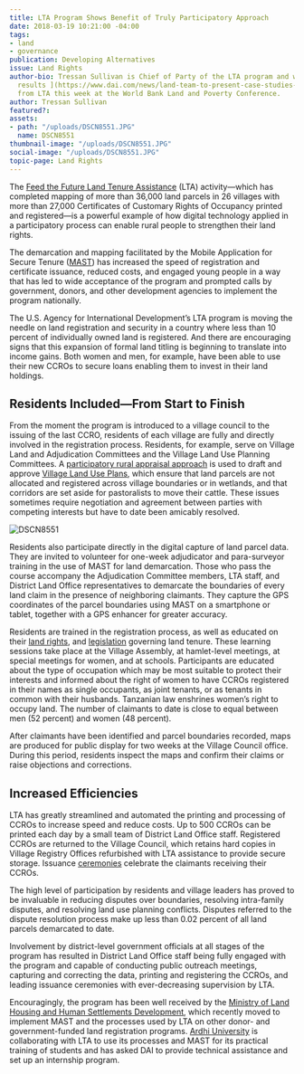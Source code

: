 ```yaml
---
title: LTA Program Shows Benefit of Truly Participatory Approach
date: 2018-03-19 10:21:00 -04:00
tags:
- land
- governance
publication: Developing Alternatives
issue: Land Rights
author-bio: Tressan Sullivan is Chief of Party of the LTA program and will be [presenting
  results ](https://www.dai.com/news/land-team-to-present-case-studies-from-africa-at-world-bank-conference)
  from LTA this week at the World Bank Land and Poverty Conference.
author: Tressan Sullivan
featured?: 
assets:
- path: "/uploads/DSCN8551.JPG"
  name: DSCN8551
thumbnail-image: "/uploads/DSCN8551.JPG"
social-image: "/uploads/DSCN8551.JPG"
topic-page: Land Rights
---
```


The [Feed the Future Land Tenure Assistance](https://www.dai.com/our-work/projects/tanzania-feed-future-tanzania-land-tenure-assistance-lta) (LTA) activity—which has completed mapping of more than 36,000 land parcels in 26 villages with more than 27,000 Certificates of Customary Rights of Occupancy printed and registered—is a powerful example of how digital technology applied in a participatory process can enable rural people to strengthen their land rights. 





The demarcation and mapping facilitated by the Mobile Application for Secure Tenure ([MAST](https://github.com/MASTUSAID)) has increased the speed of registration and certificate issuance, reduced costs, and engaged young people in a way that has led to wide acceptance of the program and prompted calls by government, donors, and other development agencies to implement the program nationally. 

The U.S. Agency for International Development’s LTA program is moving the needle on land registration and security in a country where less than 10 percent of individually owned land is registered. And there are encouraging signs that this expansion of formal land titling is beginning to translate into income gains. Both women and men, for example, have been able to use their new CCROs to secure loans enabling them to invest in their land holdings. 

## Residents Included—From Start to Finish  

From the moment the program is introduced to a village council to the issuing of the last CCRO, residents of each village are fully and directly involved in the registration process. Residents, for example, serve on Village Land and Adjudication Committees and the Village Land Use Planning Committees. A [participatory rural appraisal approach](https://www.mpl.ird.fr/crea/taller-colombia/FAO/AGLL/pdfdocs/tanzania.pdf) is used to draft and approve [Village Land Use Plans](http://www.fao.org/fileadmin/templates/nr/kagera/Documents/PES_workshop_August2011/Day1/LAND_USE_PLANNING_AND_LAND_TENURE_IN_TANZANIA.pdf), which ensure that land parcels are not allocated and registered across village boundaries or in wetlands, and that corridors are set aside for pastoralists to move their cattle. These issues sometimes require negotiation and agreement between parties with competing interests but have to date been amicably resolved.

![DSCN8551](/uploads/DSCN8551.JPG "A representative of a Masai pastoralist community participating in the Village Land Use Planning process in Makuka Village, Tanzania") 

Residents also participate directly in the digital capture of land parcel data. They are invited to volunteer for one-week adjudicator and para-surveyor training in the use of MAST for land demarcation. Those who pass the course accompany the Adjudication Committee members, LTA staff, and District Land Office representatives to demarcate the boundaries of every land claim in the presence of neighboring claimants. They capture the GPS coordinates of the parcel boundaries using MAST on a smartphone or tablet, together with a GPS enhancer for greater accuracy. 

Residents are trained in  the registration process, as well as educated on their [land rights](http://extwprlegs1.fao.org/docs/pdf/tan23795.pdf), and [legislation](http://extwprlegs1.fao.org/docs/pdf/tan53306.pdf) governing land tenure. These learning sessions take place at the Village Assembly, at hamlet-level meetings, at special meetings for women, and at schools. Participants are educated about the type of occupation which may be most suitable to protect their interests and informed about the right of women to have CCROs registered in their names as single occupants, as joint tenants, or as tenants in common with their husbands. Tanzanian law enshrines women’s right to occupy land. The number of claimants to date is close to equal between men (52 percent) and women (48 percent). 

After claimants have been identified and parcel boundaries recorded, maps are produced for public display for two weeks at the Village Council office. During this period, residents inspect the maps and confirm their claims or raise objections and corrections. 

<script id="infogram_0_ae8ab2f6-e786-4a83-b8ba-db686285a1bc" title="LTA Results To Date" src="https://e.infogram.com/js/dist/embed.js?05u" type="text/javascript"></script>

## Increased Efficiencies 

LTA has greatly streamlined and automated the printing and processing of CCROs to increase speed and reduce costs. Up to 500 CCROs can be printed each day by a small team of District Land Office staff. Registered CCROs are returned to the Village Council, which retains hard copies in Village Registry Offices refurbished with LTA assistance to provide secure storage. Issuance [ceremonies](https://www.dai.com/news/more-than-500-rural-tanzanians-now-have-land-titles) celebrate the claimants receiving their CCROs. 

The high level of participation by residents and village leaders has proved to be invaluable in reducing disputes over boundaries, resolving intra-family disputes, and resolving land use planning conflicts. Disputes referred to the dispute resolution process make up less than 0.02 percent of all land parcels demarcated to date.

Involvement by district-level government officials at all stages of the program has resulted in District Land Office staff being fully engaged with the program and capable of conducting public outreach meetings, capturing and correcting the data, printing and registering the CCROs, and leading issuance ceremonies with ever-decreasing supervision by LTA. 
 
Encouragingly, the program has been well received by the [Ministry of Land Housing and Human Settlements Development](https://landportal.org/organization/ministry-lands-housing-and-human-settlements-development-tanzania), which recently moved to implement MAST and the processes used by LTA on other donor- and government-funded land registration programs. [Ardhi University](http://www.aru.ac.tz/) is collaborating with LTA to use its processes and MAST for its practical training of students and has asked DAI to provide technical assistance and set up an internship program.
